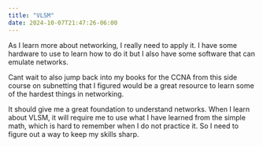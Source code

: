 ```yaml
---
title: "VLSM"
date: 2024-10-07T21:47:26-06:00
---
```

As I learn more about networking, I really need to apply it. I have some hardware to use to learn how to do it but I also have some software that can emulate networks. 

Cant wait to also jump back into my books for the CCNA from this side course on subnetting that I figured would be a great resource to learn some of the hardest things in networking. 

It should give me a great foundation to understand networks. When I learn about VLSM, it will require me to use what I have learned from the simple math, which is hard to remember when I do not practice it. So I need to figure out a way to keep my skills sharp.   

